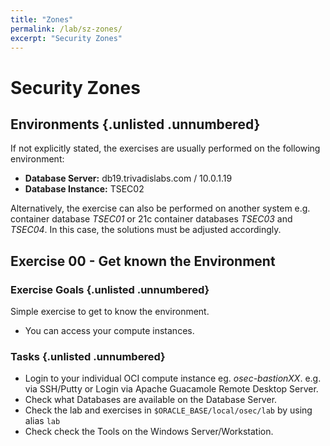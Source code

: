 ```yaml
---
title: "Zones"
permalink: /lab/sz-zones/
excerpt: "Security Zones"
---
```

<!-- markdownlint-disable MD024 -->
<!-- markdownlint-disable MD025 -->
<!-- markdownlint-disable MD041 -->

# Security Zones

## Environments {.unlisted .unnumbered}

If not explicitly stated, the exercises are usually performed on the following
environment:

- **Database Server:** db19.trivadislabs.com / 10.0.1.19
- **Database Instance:** TSEC02

Alternatively, the exercise can also be performed on another system e.g.
container database *TSEC01* or 21c container databases *TSEC03* and *TSEC04*. In
this case, the solutions must be adjusted accordingly.

## Exercise 00 - Get known the Environment

### Exercise Goals {.unlisted .unnumbered}

Simple exercise to get to know the environment.

- You can access your compute instances.

### Tasks {.unlisted .unnumbered}

- Login to your individual OCI compute instance eg. *osec-bastionXX*. e.g. via
  SSH/Putty or Login via Apache Guacamole Remote Desktop Server.
- Check what Databases are available on the Database Server.
- Check the lab and exercises in `$ORACLE_BASE/local/osec/lab` by using alias `lab`
- Check check the Tools on the Windows Server/Workstation.
